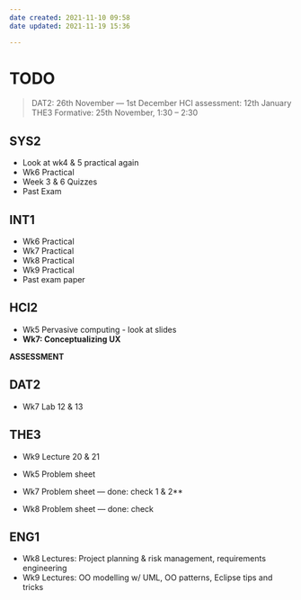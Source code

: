 ```yaml
---
date created: 2021-11-10 09:58
date updated: 2021-11-19 15:36

---
```


# TODO

> DAT2: 26th November — 1st December
> HCI assessment: 12th January
> THE3 Formative: 25th November, 1:30 – 2:30

## SYS2

- Look at wk4 & 5 practical again
- Wk6 Practical
- Week 3 & 6 Quizzes
- Past Exam

## INT1

- Wk6 Practical
- Wk7 Practical
- Wk8 Practical
- Wk9 Practical
- Past exam paper

## HCI2

- Wk5 Pervasive computing - look at slides
- **Wk7: Conceptualizing UX**

**ASSESSMENT**

## DAT2

- Wk7 Lab 12 & 13

## THE3

- Wk9 Lecture 20 & 21

- Wk5 Problem sheet
- Wk7 Problem sheet — done: check 1 & 2**
- Wk8 Problem sheet — done: check

## ENG1

- Wk8 Lectures: Project planning & risk management, requirements engineering
- Wk9 Lectures: OO modelling w/ UML, OO patterns, Eclipse tips and tricks